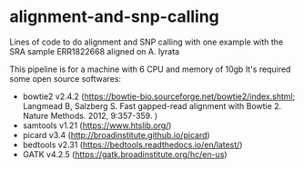 # alignment-and-snp-calling
Lines of code to do alignment and SNP calling with one example with the SRA sample ERR1822668 aligned on A. lyrata

This pipeline is for a machine with 6 CPU and memory of 10gb
It's required some open source softwares:
- bowtie2 v2.4.2 (https://bowtie-bio.sourceforge.net/bowtie2/index.shtml; Langmead B, Salzberg S. Fast gapped-read alignment with Bowtie 2. Nature Methods. 2012, 9:357-359. )
- samtools v1.21 (https://www.htslib.org/)
- picard v3.4 (http://broadinstitute.github.io/picard)
- bedtools v2.31 (https://bedtools.readthedocs.io/en/latest/)
- GATK v4.2.5 (https://gatk.broadinstitute.org/hc/en-us)
